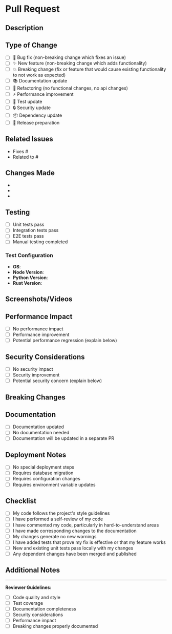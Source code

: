 # Pull Request

## Description
<!-- Provide a brief description of the changes in this PR -->

## Type of Change
<!-- Mark the relevant option with an "x" -->
- [ ] 🐛 Bug fix (non-breaking change which fixes an issue)
- [ ] ✨ New feature (non-breaking change which adds functionality)
- [ ] 💥 Breaking change (fix or feature that would cause existing functionality to not work as expected)
- [ ] 📚 Documentation update
- [ ] 🔧 Refactoring (no functional changes, no api changes)
- [ ] ⚡ Performance improvement
- [ ] 🧪 Test update
- [ ] 🔒 Security update
- [ ] 📦 Dependency update
- [ ] 🚀 Release preparation

## Related Issues
<!-- Link to related issues using "Fixes #123" or "Closes #123" -->
- Fixes #
- Related to #

## Changes Made
<!-- List the specific changes made in this PR -->
- 
- 
- 

## Testing
<!-- Describe the tests you ran to verify your changes -->
- [ ] Unit tests pass
- [ ] Integration tests pass
- [ ] E2E tests pass
- [ ] Manual testing completed

### Test Configuration
<!-- Describe your test configuration -->
- **OS**: 
- **Node Version**: 
- **Python Version**: 
- **Rust Version**: 

## Screenshots/Videos
<!-- If applicable, add screenshots or videos to help explain your changes -->

## Performance Impact
<!-- Describe any performance implications -->
- [ ] No performance impact
- [ ] Performance improvement
- [ ] Potential performance regression (explain below)

## Security Considerations
<!-- Describe any security implications -->
- [ ] No security impact
- [ ] Security improvement
- [ ] Potential security concern (explain below)

## Breaking Changes
<!-- If this is a breaking change, describe what breaks and how to migrate -->

## Documentation
<!-- Mark the relevant options with an "x" -->
- [ ] Documentation updated
- [ ] No documentation needed
- [ ] Documentation will be updated in a separate PR

## Deployment Notes
<!-- Any special deployment considerations -->
- [ ] No special deployment steps
- [ ] Requires database migration
- [ ] Requires configuration changes
- [ ] Requires environment variable updates

## Checklist
<!-- Mark completed items with an "x" -->
- [ ] My code follows the project's style guidelines
- [ ] I have performed a self-review of my code
- [ ] I have commented my code, particularly in hard-to-understand areas
- [ ] I have made corresponding changes to the documentation
- [ ] My changes generate no new warnings
- [ ] I have added tests that prove my fix is effective or that my feature works
- [ ] New and existing unit tests pass locally with my changes
- [ ] Any dependent changes have been merged and published

## Additional Notes
<!-- Any additional information that reviewers should know -->

---

**Reviewer Guidelines:**
- [ ] Code quality and style
- [ ] Test coverage
- [ ] Documentation completeness
- [ ] Security considerations
- [ ] Performance impact
- [ ] Breaking changes properly documented